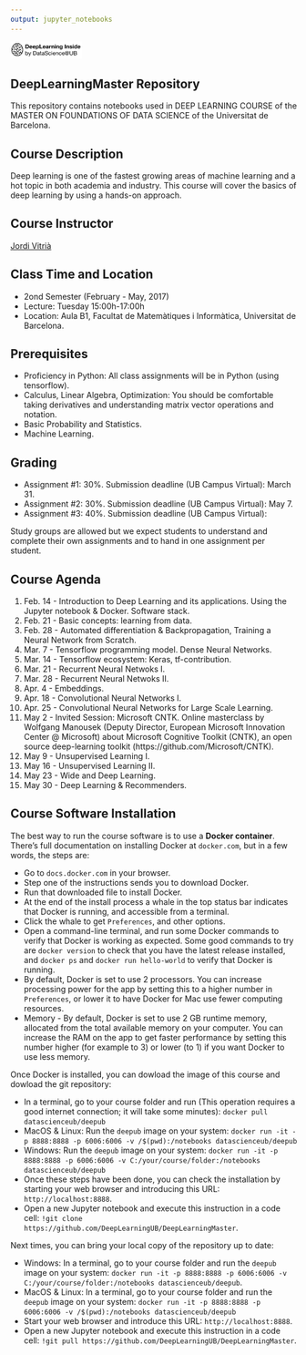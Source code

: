 ```yaml
---
output: jupyter_notebooks
---
```


<div align="left">
        <img width="25%" src="deeplearninginside.png" alt="About screen" title="About screen"</img>
</div>


## DeepLearningMaster Repository

This repository contains notebooks used in DEEP LEARNING COURSE of the MASTER ON FOUNDATIONS OF DATA SCIENCE of the Universitat de Barcelona.

## Course Description

Deep learning is one of the fastest growing areas of machine learning and a hot topic in both academia and industry. This course will cover the basics of deep learning by using a hands-on approach.

## Course Instructor

[Jordi Vitrià](http://www.ub.edu/cvub/jordivitria/)

## Class Time and Location

+ 2ond Semester (February - May, 2017)
+ Lecture: Tuesday 15:00h-17:00h
+ Location: Aula B1, Facultat de Matemàtiques i Informàtica, Universitat de Barcelona.

## Prerequisites

+ Proficiency in Python: All class assignments will be in Python (using tensorflow). 
+ Calculus, Linear Algebra, Optimization: You should be comfortable taking derivatives and understanding matrix vector operations and notation.
+ Basic Probability and Statistics.
+ Machine Learning.

## Grading

+ Assignment #1: 30%. Submission deadline (UB Campus Virtual): March 31.  
+ Assignment #2: 30%. Submission deadline (UB Campus Virtual): May 7.
+ Assignment #3: 40%. Submission deadline (UB Campus Virtual): 

Study groups are allowed but we expect students to understand and complete their own assignments and to hand in one assignment per student.

## Course Agenda
<ol type="1">
<li>  Feb. 14 - Introduction to Deep Learning and its applications. Using the Jupyter notebook & Docker. Software stack. 
<li>  Feb. 21 - Basic concepts: learning from data.
<li>  Feb. 28 - Automated differentiation & Backpropagation, Training a Neural Network from Scratch.                     
<li>  Mar. 7 - Tensorflow programming model. Dense Neural Networks.                                                     
<li>  Mar. 14  - Tensorflow ecosystem: Keras, tf-contribution.                                                            
<li>  Mar. 21 - Recurrent Neural Netwoks I.                                                                              
<li>  Mar. 28 - Recurrent Neural Netwoks II.                                                                             
<li>  Apr. 4 - Embeddings.                                                                                              
<li>  Apr. 18  - Convolutional Neural Networks I.                                                                         
<li>  Apr. 25 - Convolutional Neural Networks for Large Scale Learning.                                                  
<li>  May 2 - Invited Session: Microsoft CNTK. Online masterclass by Wolfgang Manousek (Deputy Director, European Microsoft Innovation Center @ Microsoft) about Microsoft Cognitive Toolkit (CNTK), an open source deep-learning toolkit (https://github.com/Microsoft/CNTK).
<li>  May 9 - Unsupervised Learning I.                                                                                 
<li>  May 16 - Unsupervised Learning II.                                                                                
<li>  May 23 - Wide and Deep Learning.                                                                                  
<li>  May 30 - Deep Learning & Recommenders.                                                                                     
</ol>



## Course Software Installation

The best way to run the course software is to use a **Docker container**. There’s full documentation on installing Docker at ``docker.com``, but in a few words, the steps are:

+ Go to ``docs.docker.com`` in your browser.
+ Step one of the instructions sends you to download Docker.
+ Run that downloaded file to install Docker.
+ At the end of the install process a whale in the top status bar indicates that Docker is running, and accessible from a terminal.
+ Click the whale to get ``Preferences``, and other options.
+ Open a command-line terminal, and run some Docker commands to verify that Docker is working as expected.
Some good commands to try are ``docker version`` to check that you have the latest release installed, and ``docker ps`` and ``docker run hello-world`` to verify that Docker is running. 
+ By default, Docker is set to use 2 processors. You can increase processing power for the app by setting this to a higher number in ``Preferences``, or lower it to have Docker for Mac use fewer computing resources.
+ Memory - By default, Docker is set to use 2 GB runtime memory, allocated from the total available memory on your computer. You can increase the RAM on the app to get faster performance by setting this number higher (for example to 3) or lower (to 1) if you want Docker to use less memory.

Once Docker is installed, you can dowload the image of this course and dowload the git repository:

+ In a terminal, go to your course folder and run (This operation requires a good internet connection; it will take some minutes):  ``docker pull datascienceub/deepub``    
+ MacOS & Linux: Run the ``deepub`` image on your system: ``docker run -it -p 8888:8888 -p 6006:6006 -v /$(pwd):/notebooks datascienceub/deepub``
+ Windows: Run the ``deepub`` image on your system: ``docker run -it -p 8888:8888 -p 6006:6006 -v C:/your/course/folder:/notebooks datascienceub/deepub``
+ Once these steps have been done, you can check the installation by starting your web browser and introducing this  URL: ``http://localhost:8888``.
+ Open a new Jupyter notebook and execute this instruction in a code cell: ``!git clone https://github.com/DeepLearningUB/DeepLearningMaster``.

Next times, you can bring your local copy of the repository up to date:

+ Windows: In a terminal, go to your course folder and run the ``deepub`` image on your system: ``docker run -it -p 8888:8888 -p 6006:6006 -v C:/your/course/folder:/notebooks datascienceub/deepub``.
+ MacOS & Linux: In a terminal, go to your course folder and run the ``deepub`` image on your system: ``docker run -it -p 8888:8888 -p 6006:6006 -v /$(pwd):/notebooks datascienceub/deepub``
+ Start your web browser and introduce this  URL: ``http://localhost:8888``.
+ Open a new Jupyter notebook and execute this instruction in a code cell: ``!git pull https://github.com/DeepLearningUB/DeepLearningMaster``.


